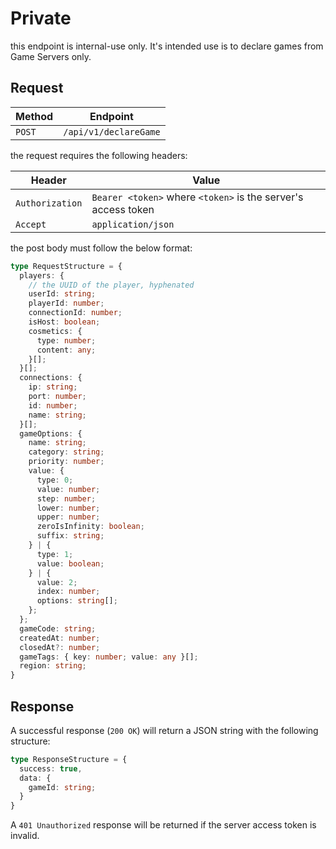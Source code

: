 # Private
this endpoint is internal-use only. It's intended use is to declare games from Game Servers only.

## Request

| Method |       Endpoint        |
|--------|-----------------------|
| `POST` | `/api/v1/declareGame` | 

the request requires the following headers:

|     Header      |                             Value                             |
|-----------------|---------------------------------------------------------------|
| `Authorization` | `Bearer <token>` where `<token>` is the server's access token |
| `Accept`        | `application/json`                                            |

the post body must follow the below format:
```ts
type RequestStructure = {
  players: {
    // the UUID of the player, hyphenated
    userId: string;
    playerId: number;
    connectionId: number;
    isHost: boolean;
    cosmetics: {
      type: number;
      content: any;
    }[];
  }[];
  connections: {
    ip: string;
    port: number;
    id: number;
    name: string;
  }[];
  gameOptions: {
    name: string;
    category: string;
    priority: number;
    value: {
      type: 0;
      value: number;
      step: number;
      lower: number;
      upper: number;
      zeroIsInfinity: boolean;
      suffix: string;
    } | {
      type: 1;
      value: boolean;
    } | {
      value: 2;
      index: number;
      options: string[];
    };
  };
  gameCode: string;
  createdAt: number;
  closedAt?: number;
  gameTags: { key: number; value: any }[];
  region: string;
}
```

## Response

A successful response (`200 OK`) will return a JSON string with the following structure:

```ts
type ResponseStructure = {
  success: true,
  data: {
    gameId: string;
  }
}
```

A `401 Unauthorized` response will be returned if the server access token is invalid.
